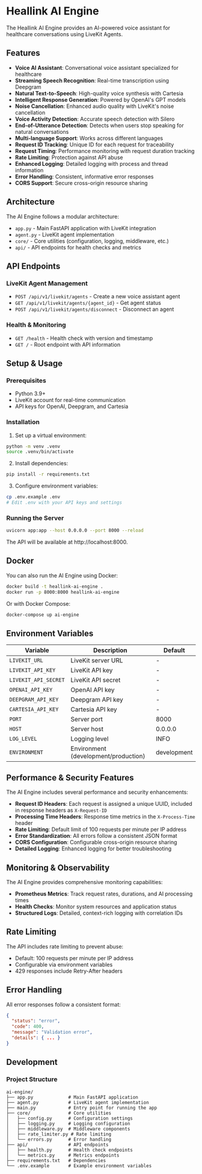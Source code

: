# Heallink AI Engine

The Heallink AI Engine provides an AI-powered voice assistant for healthcare conversations using LiveKit Agents.

## Features

- **Voice AI Assistant**: Conversational voice assistant specialized for healthcare
- **Streaming Speech Recognition**: Real-time transcription using Deepgram
- **Natural Text-to-Speech**: High-quality voice synthesis with Cartesia
- **Intelligent Response Generation**: Powered by OpenAI's GPT models
- **Noise Cancellation**: Enhanced audio quality with LiveKit's noise cancellation
- **Voice Activity Detection**: Accurate speech detection with Silero
- **End-of-Utterance Detection**: Detects when users stop speaking for natural conversations
- **Multi-language Support**: Works across different languages
- **Request ID Tracking**: Unique ID for each request for traceability
- **Request Timing**: Performance monitoring with request duration tracking
- **Rate Limiting**: Protection against API abuse
- **Enhanced Logging**: Detailed logging with process and thread information
- **Error Handling**: Consistent, informative error responses
- **CORS Support**: Secure cross-origin resource sharing

## Architecture

The AI Engine follows a modular architecture:

- `app.py` - Main FastAPI application with LiveKit integration
- `agent.py` - LiveKit agent implementation
- `core/` - Core utilities (configuration, logging, middleware, etc.)
- `api/` - API endpoints for health checks and metrics

## API Endpoints

### LiveKit Agent Management

- `POST /api/v1/livekit/agents` - Create a new voice assistant agent
- `GET /api/v1/livekit/agents/{agent_id}` - Get agent status
- `POST /api/v1/livekit/agents/disconnect` - Disconnect an agent

### Health & Monitoring

- `GET /health` - Health check with version and timestamp
- `GET /` - Root endpoint with API information

## Setup & Usage

### Prerequisites

- Python 3.9+
- LiveKit account for real-time communication
- API keys for OpenAI, Deepgram, and Cartesia

### Installation

1. Set up a virtual environment:

```bash
python -m venv .venv
source .venv/bin/activate
```

2. Install dependencies:

```bash
pip install -r requirements.txt
```

3. Configure environment variables:

```bash
cp .env.example .env
# Edit .env with your API keys and settings
```

### Running the Server

```bash
uvicorn app:app --host 0.0.0.0 --port 8000 --reload
```

The API will be available at http://localhost:8000.

## Docker

You can also run the AI Engine using Docker:

```bash
docker build -t heallink-ai-engine .
docker run -p 8000:8000 heallink-ai-engine
```

Or with Docker Compose:

```bash
docker-compose up ai-engine
```

## Environment Variables

| Variable             | Description                          | Default     |
| -------------------- | ------------------------------------ | ----------- |
| `LIVEKIT_URL`        | LiveKit server URL                   | -           |
| `LIVEKIT_API_KEY`    | LiveKit API key                      | -           |
| `LIVEKIT_API_SECRET` | LiveKit API secret                   | -           |
| `OPENAI_API_KEY`     | OpenAI API key                       | -           |
| `DEEPGRAM_API_KEY`   | Deepgram API key                     | -           |
| `CARTESIA_API_KEY`   | Cartesia API key                     | -           |
| `PORT`               | Server port                          | 8000        |
| `HOST`               | Server host                          | 0.0.0.0     |
| `LOG_LEVEL`          | Logging level                        | INFO        |
| `ENVIRONMENT`        | Environment (development/production) | development |

## Performance & Security Features

The AI Engine includes several performance and security enhancements:

- **Request ID Headers**: Each request is assigned a unique UUID, included in response headers as `X-Request-ID`
- **Processing Time Headers**: Response time metrics in the `X-Process-Time` header
- **Rate Limiting**: Default limit of 100 requests per minute per IP address
- **Error Standardization**: All errors follow a consistent JSON format
- **CORS Configuration**: Configurable cross-origin resource sharing
- **Detailed Logging**: Enhanced logging for better troubleshooting

## Monitoring & Observability

The AI Engine provides comprehensive monitoring capabilities:

- **Prometheus Metrics**: Track request rates, durations, and AI processing times
- **Health Checks**: Monitor system resources and application status
- **Structured Logs**: Detailed, context-rich logging with correlation IDs

## Rate Limiting

The API includes rate limiting to prevent abuse:

- Default: 100 requests per minute per IP address
- Configurable via environment variables
- 429 responses include Retry-After headers

## Error Handling

All error responses follow a consistent format:

```json
{
  "status": "error",
  "code": 400,
  "message": "Validation error",
  "details": { ... }
}
```

## Development

### Project Structure

```
ai-engine/
├── app.py             # Main FastAPI application
├── agent.py           # LiveKit agent implementation
├── main.py            # Entry point for running the app
├── core/              # Core utilities
│   ├── config.py      # Configuration settings
│   ├── logging.py     # Logging configuration
│   ├── middleware.py  # Middleware components
│   ├── rate_limiter.py # Rate limiting
│   └── errors.py      # Error handling
├── api/               # API endpoints
│   ├── health.py      # Health check endpoints
│   └── metrics.py     # Metrics endpoints
├── requirements.txt   # Dependencies
└── .env.example       # Example environment variables
```
